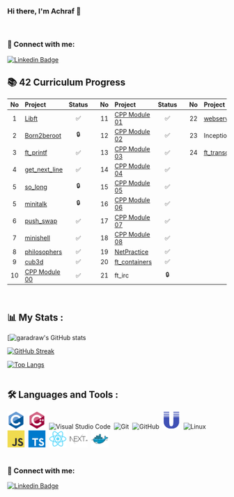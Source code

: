 
### Hi there, I'm Achraf 👋
<br />

### :link: Connect with me:

[![Linkedin Badge](https://img.shields.io/badge/-Achraf_Bettachi-blue?style=flat&logo=Linkedin&logoColor=white)](https://www.linkedin.com/in/achraf-bettachi-164593218/)
<br />
## 📚 42 Curriculum Progress
| No  | Project                                    | Status |   | No  | Project       | Status |   | No  | Project                        | Status |
| :-: | :----------------------------------------- | :----: | - | :-: | :------------ | :----: | - | :-: | :----------------------------- | :----: |
| 1   | [Libft](../../../libft)                    | ✅     |   | 11  | [CPP Module 01](../../../CPP) | ✅     |   | 22  | [webserv](../../../webserv)    | ✅      |
| 2   | [Born2beroot](../../../born2beroot)        | 🔒     |   | 12  | [CPP Module 02](../../../CPP) | ✅     |   | 23  | Inception                      | 🔒      |
| 3   | [ft_printf](../../../ft_printf)            | ✅     |   | 13  | [CPP Module 03](../../../CPP) | ✅     |   | 24  | [ft_transcendence](../../../ft_transandance)               | 🛠️      |
| 4   | [get_next_line](../../../get_next_line)    | ✅     |   | 14  | [CPP Module 04](../../../CPP) | ✅     |   |     |                                |         |
| 5   | [so_long](../../../so_long)                | 🔒     |   | 15  | [CPP Module 05](../../../CPP) | ✅     |   |     |                                |         |
| 5   | [minitalk](../../../minitalk)              | 🔒     |   | 16  | [CPP Module 06](../../../CPP) | ✅     |   |     |                                |         |
| 6   | [push_swap](../../../push_swap)            | ✅     |   | 17  | [CPP Module 07](../../../CPP) | ✅     |   |     |                                |         |
| 7   | [minishell](../../../minishell)            | ✅     |   | 18  | [CPP Module 08](../../../CPP) | ✅     |   |     |                                |         |
| 8   | [philosophers](../../../philosophers)      | ✅     |   | 19  | [NetPractice](../../../NetPractice)| ✅|   |     |                                |         |
| 9   | [cub3d](../../../Cub3d)                    | ✅     |   | 20  | [ft_containers](../../../ft_containers) | ✅     |   |     |                                |         |
| 10  | [CPP Module 00](../../../CPP)              | ✅     |   | 21  | ft_irc        | 🔒     |   |     |                                |         |
<br />

## 📊 My Stats :

[![garadraw's GitHub stats](https://github-readme-stats.vercel.app/api?username=abettach&hide=contribs,prs&show_icons=true&theme=dark)

[![GitHub Streak](http://github-readme-streak-stats.herokuapp.com?user=abettach&theme=dark&background=000000)](https://github.com/abettach)

[![Top Langs](https://github-readme-stats.vercel.app/api/top-langs/?username=abettach&layout=compact&theme=dark)](https://github.com/abettach)  
<br />

## :hammer_and_wrench: Languages and Tools :

<div>
  <img src="https://github.com/devicons/devicon/blob/master/icons/c/c-original.svg"  title="C" alt="C" width="40" height="40"/>&nbsp;
  <img src="https://github.com/devicons/devicon/blob/master/icons/cplusplus/cplusplus-original.svg" title="C++" alt="C++" width="40" height="40"/>&nbsp;
  <img src="https://cdn.jsdelivr.net/gh/devicons/devicon/icons/vscode/vscode-original.svg" title="Visual Studio Code" alt="Visual Studio Code" width="40" height="40"/>&nbsp;
  <img src="https://cdn.jsdelivr.net/gh/devicons/devicon/icons/git/git-original.svg" title="Git" alt="Git" width="40" height="40"/>&nbsp;
  <img src="https://user-images.githubusercontent.com/3369400/139448065-39a229ba-4b06-434b-bc67-616e2ed80c8f.png" title="GitHub" alt="GitHub" width="40" height="40"/>&nbsp;
  <img src="https://github.com/devicons/devicon/blob/master/icons/unix/unix-original.svg" title="Unix" alt="Unix" width="40" height="40"/>&nbsp;
  <img src="https://img.icons8.com/color/48/000000/linux--v2.png" title="Linux" alt="Linux" width="40" height="40"/>&nbsp;
  <img src="https://github.com/devicons/devicon/blob/master/icons/javascript/javascript-original.svg" title="JavaScript" alt="JavaScript" width="40" height="40"/>&nbsp;
  <img src="https://github.com/devicons/devicon/blob/master/icons/typescript/typescript-original.svg" title="TypeScript" alt="TypeScript" width="40" height="40"/>&nbsp;
  <img src="https://github.com/devicons/devicon/blob/master/icons/react/react-original.svg" title="ReactJs" alt="ReactJs" width="40" height="40"/>&nbsp;
  <img src="https://github.com/devicons/devicon/blob/master/icons/nextjs/nextjs-original-wordmark.svg" title="NextJs" alt="NextJs" width="40" height="40"/>&nbsp;
  <img src="https://github.com/devicons/devicon/blob/master/icons/docker/docker-original.svg" title="Docker" alt="Docker" width="40" height="40"/>&nbsp;
<div>
<br />

### :link: Connect with me:

[![Linkedin Badge](https://img.shields.io/badge/-Achraf_Bettachi-blue?style=flat&logo=Linkedin&logoColor=white)](https://www.linkedin.com/in/achraf-bettachi-164593218/)


